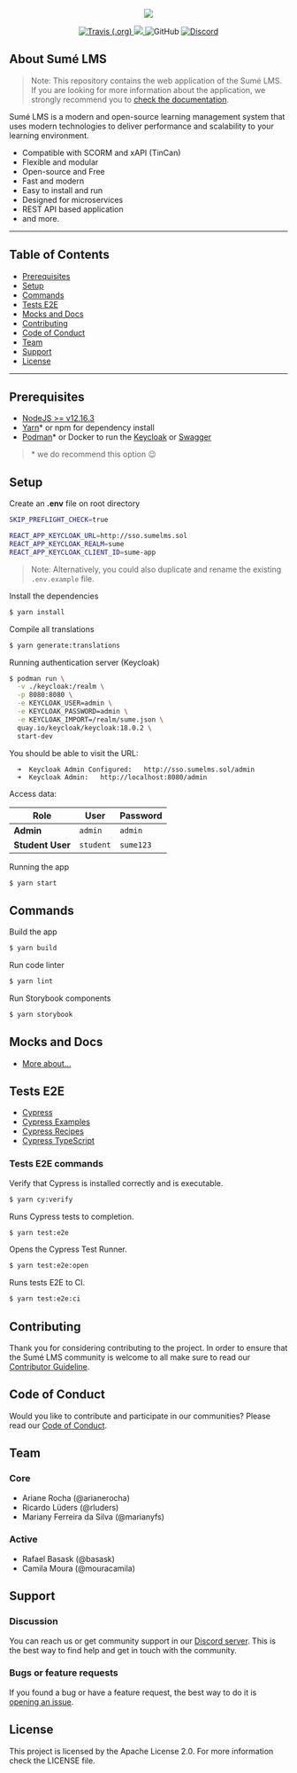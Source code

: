 <p align="center">
  <a href="http://www.sumelms.com">
    <img src=".github/sumelms.svg" />
  </a>
</p>

<p align="center">
  <a href="https://travis-ci.com/github/sumelms/frontend">
    <img alt="Travis (.org)" src="https://travis-ci.com/sumelms/frontend.svg?branch=main">
  </a>
  <a href="https://codecov.io/gh/sumelms/frontend">
    <img src="https://codecov.io/gh/sumelms/frontend/branch/main/graph/badge.svg?token=OIC51X2RE2" />
  </a>
  <img alt="GitHub" src="https://img.shields.io/github/license/sumelms/frontend">
  <a href="https://discord.gg/Yh9q9cd">
    <img alt="Discord" src="https://img.shields.io/discord/726500188021063682">
  </a>
</p>

## About Sumé LMS

> Note: This repository contains the web application of the Sumé LMS. If you are looking for more information about the application, we strongly recommend you to [check the documentation](https://www.sumelms.com/docs).

Sumé LMS is a modern and open-source learning management system that uses modern technologies to deliver performance and scalability to your learning environment.

- Compatible with SCORM and xAPI (TinCan)
- Flexible and modular
- Open-source and Free
- Fast and modern
- Easy to install and run
- Designed for microservices
- REST API based application
- and more.

---

## Table of Contents

- [Prerequisites](#prerequisites)
- [Setup](#setup)
- [Commands](#commands)
- [Tests E2E](#tests-e2e)
- [Mocks and Docs](#tests-e2e)
- [Contributing](#contributing)
- [Code of Conduct](#code-of-conduct)
- [Team](#team)
- [Support](#support)
- [License](#license)

---

## Prerequisites

- [NodeJS >= v12.16.3](https://nodejs.org/en/download/releases/)
- [Yarn](https://yarnpkg.com/)\* or npm for dependency install
- [Podman](https://podman.io/)\* or Docker to run the [Keycloak](https://www.keycloak.org/) or [Swagger](https://swagger.io/)

> \* we do recommend this option 😉

## Setup

Create an **.env** file on root directory

```.sh
SKIP_PREFLIGHT_CHECK=true

REACT_APP_KEYCLOAK_URL=http://sso.sumelms.sol
REACT_APP_KEYCLOAK_REALM=sume
REACT_APP_KEYCLOAK_CLIENT_ID=sume-app
```

> Note: Alternatively, you could also duplicate and rename the existing `.env.example` file.

Install the dependencies

```.sh
$ yarn install
```

Compile all translations

```.sh
$ yarn generate:translations
```

Running authentication server (Keycloak)

```sh
$ podman run \
  -v ./keycloak:/realm \
  -p 8080:8080 \
  -e KEYCLOAK_USER=admin \
  -e KEYCLOAK_PASSWORD=admin \
  -e KEYCLOAK_IMPORT=/realm/sume.json \
  quay.io/keycloak/keycloak:18.0.2 \
  start-dev
```

You should be able to visit the URL:

```
  ➜  Keycloak Admin Configured:   http://sso.sumelms.sol/admin
  ➜  Keycloak Admin:   http://localhost:8080/admin
```

Access data:

|Role |User  | Password|
|--- | --- | ---|
|**Admin**| `admin`| `admin`|
|**Student User**| `student`| `sume123`|


Running the app

```.sh
$ yarn start
```

## Commands

Build the app

```.sh
$ yarn build
```

Run code linter

```.sh
$ yarn lint
```

Run Storybook components

```.sh
$ yarn storybook
```

## Mocks and Docs

- [More about...](./swagger/README.md)

## Tests E2E

- [Cypress](https://www.cypress.io/)
- [Cypress Examples](https://example.cypress.io/)
- [Cypress Recipes](https://github.com/cypress-io/cypress-example-recipes#fundamentals)
- [Cypress TypeScript](https://docs.cypress.io/guides/tooling/typescript-support.html#Configure-tsconfig-json)

### Tests E2E commands

Verify that Cypress is installed correctly and is executable.

```.sh
$ yarn cy:verify
```

Runs Cypress tests to completion.

```.sh
$ yarn test:e2e
```

Opens the Cypress Test Runner.

```.sh
$ yarn test:e2e:open
```

Runs tests E2E to CI.

```.sh
$ yarn test:e2e:ci
```

## Contributing

Thank you for considering contributing to the project. In order to ensure that the Sumé LMS community is welcome to all make sure to read our [Contributor Guideline](https://sumelms.com/docs/contributing).

## Code of Conduct

Would you like to contribute and participate in our communities? Please read our [Code of Conduct](https://www.sumelms.com/docs/conduct).

## Team

### Core

- Ariane Rocha (@arianerocha)
- Ricardo Lüders (@rluders)
- Mariany Ferreira da Silva (@marianyfs)

### Active

- Rafael Basask (@basask)
- Camila Moura (@mouracamila)

## Support

### Discussion

You can reach us or get community support in our [Discord server](https://discord.gg/Yh9q9cd).
This is the best way to find help and get in touch with the community.

### Bugs or feature requests

If you found a bug or have a feature request, the best way to do
it is [opening an issue](https://github.com/sumelms/frontend/issues).

## License

This project is licensed by the Apache License 2.0. For more information check the LICENSE file.
